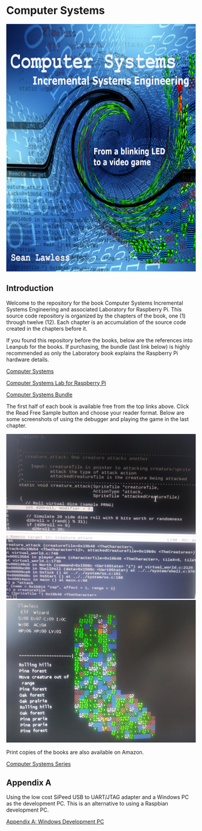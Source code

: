 # Computer Systems

![image cover](./images/computer-systems-cover.jpg)

## Introduction

Welcome to the repository for the book Computer Systems Incremental Systems Engineering and associated Laboratory for Raspberry Pi. This source code repository is organized by the chapters of the book, one (1) through twelve (12). Each chapter is an accumulation of the source code created in the chapters before it.

If you found this repository before the books, below are the references into Leanpub for the books. If purchasing, the bundle (last link below) is highly recommended as only the Laboratory book explains the Raspberry Pi hardware details.

[Computer Systems](https://leanpub.com/computersystems)

[Computer Systems Lab for Raspberry Pi](https://leanpub.com/computersystems_lab_rpi)

[Computer Systems Bundle](https://leanpub.com/b/computersystemscomplete)

The first half of each book is available free from the top links above.
Click the Read Free Sample button and choose your reader format. Below are
some screenshots of using the debugger and playing the game in the
last chapter.

![image debug](./images/gdb-tui-game.jpg) ![image screenshot](./images/screenshot.jpg)

Print copies of the books are also available on Amazon.

[Computer Systems Series](https://www.amazon.com/gp/bookseries/B08HRB1VLB)

## Appendix A

Using the low cost SiPeed USB to UART/JTAG adapter and a Windows PC as
the development PC. This is an alternative to using a Raspbian development
PC.

[Appendix A: Windows Development PC](AppendixA.md)
